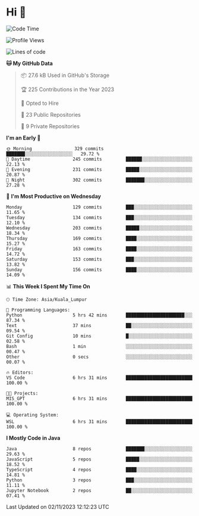 <h1>Hi 👋</h1>

<!--START_SECTION:waka-->
![Code Time](http://img.shields.io/badge/Code%20Time-413%20hrs%2024%20mins-blue)

![Profile Views](http://img.shields.io/badge/Profile%20Views-1-blue)

![Lines of code](https://img.shields.io/badge/From%20Hello%20World%20I%27ve%20Written-1.2%20million%20lines%20of%20code-blue)

**🐱 My GitHub Data** 

> 📦 27.6 kB Used in GitHub's Storage 
 > 
> 🏆 225 Contributions in the Year 2023
 > 
> 💼 Opted to Hire
 > 
> 📜 23 Public Repositories 
 > 
> 🔑 9 Private Repositories 
 > 
**I'm an Early 🐤** 

```text
🌞 Morning                329 commits         ███████░░░░░░░░░░░░░░░░░░   29.72 % 
🌆 Daytime                245 commits         ██████░░░░░░░░░░░░░░░░░░░   22.13 % 
🌃 Evening                231 commits         █████░░░░░░░░░░░░░░░░░░░░   20.87 % 
🌙 Night                  302 commits         ███████░░░░░░░░░░░░░░░░░░   27.28 % 
```
📅 **I'm Most Productive on Wednesday** 

```text
Monday                   129 commits         ███░░░░░░░░░░░░░░░░░░░░░░   11.65 % 
Tuesday                  134 commits         ███░░░░░░░░░░░░░░░░░░░░░░   12.10 % 
Wednesday                203 commits         █████░░░░░░░░░░░░░░░░░░░░   18.34 % 
Thursday                 169 commits         ████░░░░░░░░░░░░░░░░░░░░░   15.27 % 
Friday                   163 commits         ████░░░░░░░░░░░░░░░░░░░░░   14.72 % 
Saturday                 153 commits         ███░░░░░░░░░░░░░░░░░░░░░░   13.82 % 
Sunday                   156 commits         ████░░░░░░░░░░░░░░░░░░░░░   14.09 % 
```


📊 **This Week I Spent My Time On** 

```text
🕑︎ Time Zone: Asia/Kuala_Lumpur

💬 Programming Languages: 
Python                   5 hrs 42 mins       ██████████████████████░░░   87.34 % 
Text                     37 mins             ██░░░░░░░░░░░░░░░░░░░░░░░   09.54 % 
Git Config               10 mins             █░░░░░░░░░░░░░░░░░░░░░░░░   02.58 % 
Bash                     1 min               ░░░░░░░░░░░░░░░░░░░░░░░░░   00.47 % 
Other                    0 secs              ░░░░░░░░░░░░░░░░░░░░░░░░░   00.07 % 

🔥 Editors: 
VS Code                  6 hrs 31 mins       █████████████████████████   100.00 % 

🐱‍💻 Projects: 
MIS_GPT                  6 hrs 31 mins       █████████████████████████   100.00 % 

💻 Operating System: 
WSL                      6 hrs 31 mins       █████████████████████████   100.00 % 
```

**I Mostly Code in Java** 

```text
Java                     8 repos             ███████░░░░░░░░░░░░░░░░░░   29.63 % 
JavaScript               5 repos             █████░░░░░░░░░░░░░░░░░░░░   18.52 % 
TypeScript               4 repos             ████░░░░░░░░░░░░░░░░░░░░░   14.81 % 
Python                   3 repos             ███░░░░░░░░░░░░░░░░░░░░░░   11.11 % 
Jupyter Notebook         2 repos             ██░░░░░░░░░░░░░░░░░░░░░░░   07.41 % 
```




 Last Updated on 02/11/2023 12:12:23 UTC
<!--END_SECTION:waka-->
